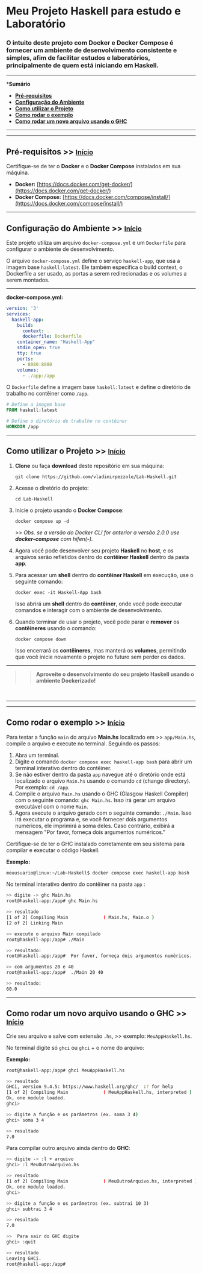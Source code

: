 # Meu Projeto **Haskell** para estudo e Laboratório

### O intuito deste projeto com **Docker** e **Docker Compose** é fornecer um ambiente de desenvolvimento consistente e simples, afim de  facilitar estudos e laboratórios, principalmente de quem está iniciando em **Haskell**.

<hr>

***Sumário**

- [**Pré-requisitos**](#Pre-requisitos) 
- [**Configuração do Ambiente**](#Configuracao-do-Ambiente) 
- [**Como utilizar o Projeto**](#Como-utilizar-o-Projeto) 
- [**Como rodar o exemplo**](#Como-rodar-o-exemplo) 
- [**Como rodar um novo arquivo usando o GHC**](#Como-rodar-um-novo-arquivo-usando-o-GHC) 


<hr>

****

## Pré-requisitos  >> <small>[**Início**](#home)</small>
 <a id="Pre-requisitos"></a>

Certifique-se de ter o **Docker** e o **Docker Compose** instalados em sua máquina.

- **Docker:** [https://docs.docker.com/get-docker/](https://docs.docker.com/get-docker/)
- **Docker Compose:** [https://docs.docker.com/compose/install/](https://docs.docker.com/compose/install/)

<hr>

## Configuração do Ambiente  >> <small>[**Início**](#home)</small>
 <a id="Configuracao-do-Ambiente"></a>

Este projeto utiliza um arquivo `docker-compose.yml` e um `Dockerfile` para configurar o ambiente de desenvolvimento.

O arquivo `docker-compose.yml` define o serviço `haskell-app`, que usa a imagem base `haskell:latest`. Ele também especifica o build context, o Dockerfile a ser usado, as portas a serem redirecionadas e os volumes a serem montados.

<hr>

**docker-compose.yml:**
```yaml
version: '3'
services:
  haskell-app:
    build:
      context: .
      dockerfile: Dockerfile
    container_name: "Haskell-App"
    stdin_open: true
    tty: true
    ports:
      - 8080:8080
    volumes:
      - ./app:/app
```

O `Dockerfile` define a imagem base `haskell:latest` e define o diretório de trabalho no contêiner como `/app`.

```dockerfile
# Define a imagem base
FROM haskell:latest

# Define o diretório de trabalho no contêiner
WORKDIR /app
```
<hr>

## Como utilizar o Projeto  >> <small>[**Início**](#home)</small>
 <a id="Como-utilizar-o-Projeto"></a>

1. **Clone** ou faça **download** deste repositório em sua máquina:

   ```shell
   git clone https://github.com/vladimirpezzole/Lab-Haskell.git
   ```

2. Acesse o diretório do projeto:

   ```shell
   cd Lab-Haskell
   ```

3. Inicie o projeto usando o **Docker Compose**:

   ```shell
   docker compose up -d
   ```
   *>> Obs. se a versão do Docker CLI for anterior a versão 2.0.0 use **docker-compose** com hífen(-).*

4. Agora você pode desenvolver seu projeto **Haskell** no **host**, e os arquivos serão refletidos dentro do **contêiner Haskell** dentro da pasta **app**.

5. Para acessar um **shell** dentro do **contêiner Haskell** em execução, use o seguinte comando:

   ```shell
   docker exec -it Haskell-App bash
   ```

   Isso abrirá um **shell** dentro do **contêiner**, onde você pode executar comandos e interagir com o ambiente de desenvolvimento.

6. Quando terminar de usar o projeto, você pode parar e **remover** os **contêineres** usando o comando:

   ```shell
   docker compose down
   ```

   Isso encerrará os **contêineres**, mas manterá os **volumes**, permitindo que você inicie novamente o projeto no futuro sem perder os dados.

<hr>

>> **Aproveite o desenvolvimento do seu projeto Haskell usando o ambiente Dockerizado!**

<br>

******

<hr>

## Como rodar o exemplo  >> <small>[**Início**](#home)</small>
 <a id="Como-rodar-o-exemplo"></a>

Para testar a função `main` do arquivo **Main.hs** localizado em >> `app/Main.hs`, compile o arquivo e execute no terminal. Seguindo os passos:

1. Abra um terminal.
2. Digite o comando `docker compose exec haskell-app bash` para abrir um terminal interativo dentro do contêiner. 
3. Se não estiver dentro da pasta `app` navegue até o diretório onde está localizado o arquivo `Main.hs` usando o comando `cd` (change directory). Por exemplo: `cd /app`.
4. Compile o arquivo `Main.hs` usando o GHC (Glasgow Haskell Compiler) com o seguinte comando: `ghc Main.hs`.
   Isso irá gerar um arquivo executável com o nome `Main`.
5. Agora execute o arquivo gerado com o seguinte comando: `./Main`.
   Isso irá executar o programa e, se você fornecer dois argumentos numéricos, ele imprimirá a soma deles. Caso contrário, exibirá a mensagem "Por favor, forneça dois argumentos numéricos."

Certifique-se de ter o GHC instalado corretamente em seu sistema para compilar e executar o código Haskell.

**Exemplo:**
```bash
meuusuario@linux:~/Lab-Haskell$ docker compose exec haskell-app bash
```
No terminal interativo dentro do contêiner na pasta `app` :

```bash
>> digite -> ghc Main.hs
root@haskell-app:/app# ghc Main.hs

>> resultado
[1 of 2] Compiling Main             ( Main.hs, Main.o )
[2 of 2] Linking Main

>> execute o arquivo Main compilado
root@haskell-app:/app# ./Main

>> resultado:
root@haskell-app:/app#  Por favor, forneça dois argumentos numéricos.

>> com argumentos 20 e 40
root@haskell-app:/app#  ./Main 20 40

>> resultado:
60.0

```

<hr>

## Como rodar um novo arquivo usando o GHC  >> <small>[**Início**](#home)</small>
 <a id="Como-rodar-um-novo-arquivo-usando-o-GHC"></a>

Crie seu arquivo e salve com extensão `.hs`, >> exemplo: `MeuAppHaskell.hs`.

No terminal digite só `ghci` ou `ghci` + o nome do arquivo:

**Exemplo:**

```bash
root@haskell-app:/app# ghci MeuAppHaskell.hs

>> resultado
GHCi, version 9.4.5: https://www.haskell.org/ghc/  :? for help
[1 of 2] Compiling Main             ( MeuAppHaskell.hs, interpreted )
Ok, one module loaded.
ghci>

>> digite a função e os parâmetros (ex. soma 3 4)
ghci> soma 3 4

>> resultado
7.0
```

Para compilar outro arquivo ainda dentro do **GHC**:

```bash
>> digite -> :l + arquivo
ghci> :l MeuOutroArquivo.hs

>> resultado
[1 of 2] Compiling Main             ( MeuOutroArquivo.hs, interpreted )
Ok, one module loaded.
ghci> 

>> digite a função e os parâmetros (ex. subtrai 10 3)
ghci> subtrai 3 4

>> resultado
7.0

>>  Para sair do GHC digite
ghci> :quit

>> resultado
Leaving GHCi.
root@haskell-app:/app#
```

